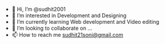 - 👋 Hi, I’m @sudhit2001
- 👀 I’m interested in Development and Designing
- 🌱 I’m currently learning Web development and Video editing
- 💞️ I’m looking to collaborate on ...
- 📫 How to reach me sudhit21soni@gmail.com

<!---
sudhit2001/sudhit2001 is a ✨ special ✨ repository because its `README.md` (this file) appears on your GitHub profile.
You can click the Preview link to take a look at your changes.
--->
